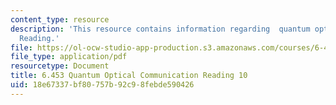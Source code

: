 ```yaml
---
content_type: resource
description: 'This resource contains information regarding  quantum optical communication:
  Reading.'
file: https://ol-ocw-studio-app-production.s3.amazonaws.com/courses/6-453-quantum-optical-communication-fall-2016/18e67337bf80757b92c98febde590426_MIT6_453F16_Lect10_Notes.pdf
file_type: application/pdf
resourcetype: Document
title: 6.453 Quantum Optical Communication Reading 10
uid: 18e67337-bf80-757b-92c9-8febde590426
---
```

